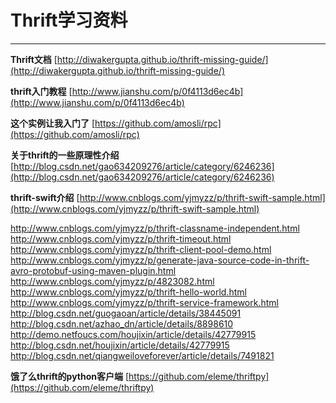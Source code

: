 # Thrift学习资料

---

**Thrift文档**	[http://diwakergupta.github.io/thrift-missing-guide/](http://diwakergupta.github.io/thrift-missing-guide/)

**thrift入门教程**	[http://www.jianshu.com/p/0f4113d6ec4b](http://www.jianshu.com/p/0f4113d6ec4b)

**这个实例让我入门了**		[https://github.com/amosli/rpc](https://github.com/amosli/rpc)

**关于thrift的一些原理性介绍**		[http://blog.csdn.net/gao634209276/article/category/6246236](http://blog.csdn.net/gao634209276/article/category/6246236)

**thrift-swift介绍**		[http://www.cnblogs.com/yjmyzz/p/thrift-swift-sample.html](http://www.cnblogs.com/yjmyzz/p/thrift-swift-sample.html)

http://www.cnblogs.com/yjmyzz/p/thrift-classname-independent.html
http://www.cnblogs.com/yjmyzz/p/thrift-timeout.html
http://www.cnblogs.com/yjmyzz/p/thrift-client-pool-demo.html
http://www.cnblogs.com/yjmyzz/p/generate-java-source-code-in-thrift-avro-protobuf-using-maven-plugin.html
http://www.cnblogs.com/yjmyzz/p/4823082.html
http://www.cnblogs.com/yjmyzz/p/thrift-hello-world.html
http://www.cnblogs.com/yjmyzz/p/thrift-service-framework.html
http://blog.csdn.net/guogaoan/article/details/38445091
http://blog.csdn.net/azhao_dn/article/details/8898610
http://demo.netfoucs.com/houjixin/article/details/42779915
http://blog.csdn.net/houjixin/article/details/42779915
http://blog.csdn.net/qiangweiloveforever/article/details/7491821


**饿了么thrift的python客户端**	[https://github.com/eleme/thriftpy](https://github.com/eleme/thriftpy)